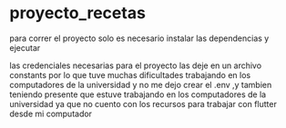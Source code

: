 # proyecto_recetas

para correr el proyecto solo es necesario instalar las dependencias y ejecutar 


las credenciales necesarias para el proyecto las deje en un archivo constants por lo que tuve muchas dificultades trabajando en los computadores de la universidad y no me dejo crear el .env ,y tambien teniendo presente que estuve trabajando en los computadores de la universidad ya que no cuento con los recursos para trabajar con flutter desde mi computador

